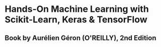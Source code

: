 # Hands-On Machine Learning with Scikit-Learn, Keras & TensorFlow

## Book by Aurélien Géron (O'REILLY), 2nd Edition 